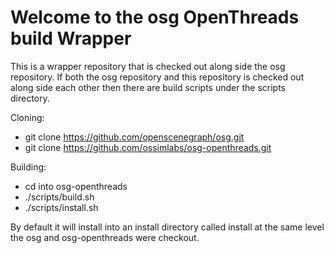 # Welcome to the osg OpenThreads build Wrapper

This is a wrapper repository that is checked out along side the osg repository.  If both the osg repository and this repository is checked out along side each other then there are build scripts under the scripts directory.

Cloning:

* git clone https://github.com/openscenegraph/osg.git
* git clone https://github.com/ossimlabs/osg-openthreads.git

Building:

* cd into osg-openthreads 
* ./scripts/build.sh
* ./scripts/install.sh

By default it will install into an install directory called install at the same level the osg and osg-openthreads were checkout.


